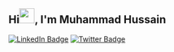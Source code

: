 ## Hi<img src="https://raw.githubusercontent.com/MartinHeinz/MartinHeinz/master/wave.gif" width="30px" height="30px">, I'm Muhammad Hussain
[![LinkedIn Badge](https://img.shields.io/badge/-muhammadhussain-blue?style=flat&logo=Linkedin&logoColor=white&link=https://www.linkedin.com/in/muhammadhussainsiddiqui/)](https://www.linkedin.com/in/muhammadhussainsiddiqui)
[![Twitter Badge](https://img.shields.io/badge/-muhammadhussain-gray?style=flat&logo=twitter&logoColor=blue&link=https://twitter.com/Muhamma99737336)](https://twitter.com/Muhamma99737336)
